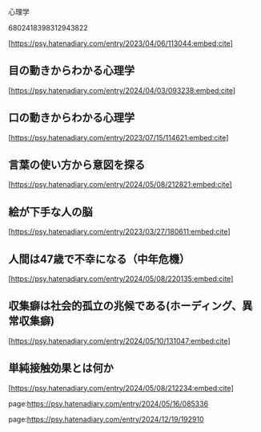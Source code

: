 心理学

6802418398312943822





















[https://psy.hatenadiary.com/entry/2023/04/06/113044:embed:cite]














## 目の動きからわかる心理学











[https://psy.hatenadiary.com/entry/2024/04/03/093238:embed:cite]











## 口の動きからわかる心理学











[https://psy.hatenadiary.com/entry/2023/07/15/114621:embed:cite]















## 言葉の使い方から意図を探る







[https://psy.hatenadiary.com/entry/2024/05/08/212821:embed:cite]























## 絵が下手な人の脳















[https://psy.hatenadiary.com/entry/2023/03/27/180611:embed:cite]















## 人間は47歳で不幸になる（中年危機）











[https://psy.hatenadiary.com/entry/2024/05/08/220135:embed:cite]















## 収集癖は社会的孤立の兆候である(ホーディング、異常収集癖)















[https://psy.hatenadiary.com/entry/2024/05/10/131047:embed:cite]























## 単純接触効果とは何か







[https://psy.hatenadiary.com/entry/2024/05/08/212234:embed:cite]





















































































































































page:https://psy.hatenadiary.com/entry/2024/05/16/085336

page:https://psy.hatenadiary.com/entry/2024/12/19/192910
